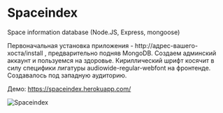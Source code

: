 # Spaceindex
Space information database (Node.JS, Express, mongoose)

Первоначальная установка приложения - http://адрес-вашего-хоста/install , предварительно подняв MongoDB. Создаем админский аккаунт и пользуемся на здоровье. Кириллический шрифт косячит в силу специфики лигатуры audiowide-regular-webfont на фронтенде. Создавалось под западную аудиторию.

Демо: https://spaceindex.herokuapp.com/ 

![Spaceindex](https://i.ibb.co/Jz3Bttq/1.jpg)
